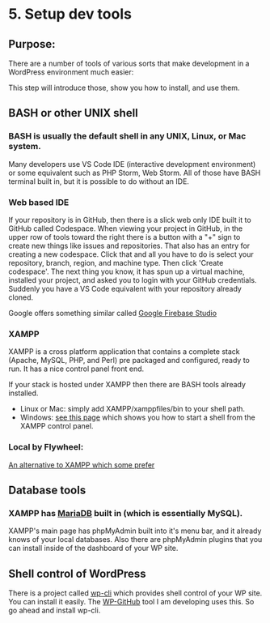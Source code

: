 # 5. Setup dev tools

## Purpose:

There are a number of tools of various sorts that make development in a WordPress environment much easier:

This step will introduce those, show you how to install, and use them.

## BASH or other UNIX shell

### BASH is usually the default shell in any UNIX, Linux, or Mac system.  

Many developers use VS Code IDE (interactive development environment) or some equivalent such as PHP Storm, Web Storm. All of those have BASH terminal built in, but it is possible to do without an IDE. 

### Web based IDE

If your repository is in GitHub, then there is a slick web only IDE built it to GitHub called Codespace. When viewing your project in GitHub, in the upper row of tools toward the right there is a button with a "+" sign to create new things like issues and repositories. That also has an entry for creating a new codespace. Click that and all you have to do is select your repository, branch, region, and machine type. Then click 'Create codespace'.  The next thing you know, it has spun up a virtual machine, installed your project,  and asked you to login with your GitHub credentials.  Suddenly you have a VS Code equivalent with your repository already cloned.  

Google offers something similar called [Google Firebase Studio](https://firebase.google.com/docs/studio)

### XAMPP 
XAMPP is a cross platform application that contains a complete stack (Apache, MySQL, PHP, and Perl) pre packaged and configured, ready to run. It has a nice control panel front end.  

If your stack is hosted under XAMPP then there are BASH tools already installed. 

* Linux or Mac:  simply add XAMPP/xamppfiles/bin to your shell path.
* Windows: [see this page](https://wpcrux.com/blog/how-to-access-the-command-line-for-xampp-on-windows) which shows you how to start a shell from the XAMPP control panel. 

### Local by Flywheel: 
[An alternative to XAMPP which some prefer ](https://localwp.com)

## Database tools
### XAMPP has [MariaDB](https://en.wikipedia.org/wiki/MariaDB) built in (which is essentially MySQL).   

XAMPP's main page has phpMyAdmin built into it's menu bar, and it already knows of your local databases. Also there are phpMyAdmin plugins that you can install inside of the dashboard of your WP site. 

## Shell control of WordPress
There is a project called [wp-cli](https://wp-cli.org) which provides shell control of your WP site.  You can install it easily.  The [WP-GitHub](https://github.com/MichaelKentBurns/WP-GitHub.git) tool I am developing uses this. So go ahead and install wp-cli. 

